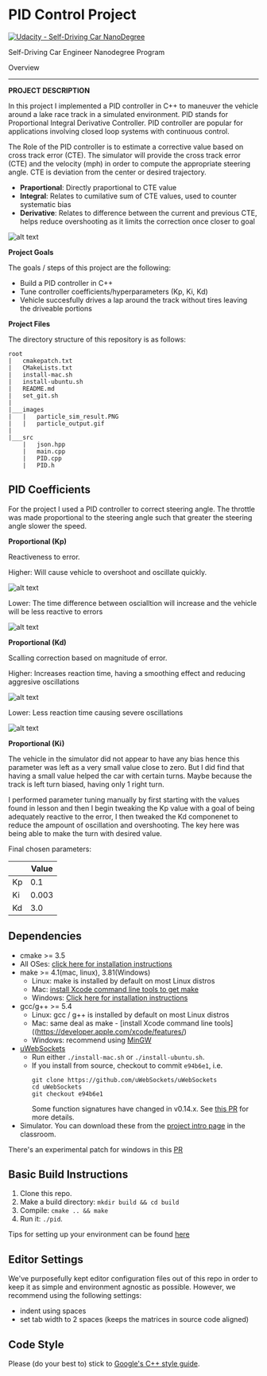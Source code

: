 # PID Control Project

[![Udacity - Self-Driving Car NanoDegree](https://s3.amazonaws.com/udacity-sdc/github/shield-carnd.svg)](http://www.udacity.com/drive)

Self-Driving Car Engineer Nanodegree Program

Overview

---

[//]: # (Image References)

[video]: ./results/result_video.gif "Video showing loop around track"
[video_low_kp]: ./results/low_Kp.gif "Video with low Kp"
[video_high_kp]: ./results/High_Kp.gif "Video with high Kp"
[Video_low_kd]: ./results/low_Kd.gif "Video with low Kd"
[Video_high_kd]: ./results/high_kd_2.gif "Video with high Kd"

**PROJECT DESCRIPTION**

In this project I implemented a PID controller in C++ to maneuver the vehicle around a lake race track in a simulated environment. PID stands for Proportional Integral Derivative Controller. PID controller are popular for applications involving closed loop systems with continuous control. 

The Role of the PID controller is to estimate a corrective value based on cross track error (CTE). The simulator will provide the cross track error (CTE) and the velocity (mph) in order to compute the appropriate steering angle. CTE is deviation from the center or desired trajectory. 

- **Praportional**: Directly praportional to CTE value
- **Integral**: Relates to cumilative sum of CTE values, used to counter systematic bias
- **Derivative**: Relates to difference between the current and previous CTE, helps reduce overshooting as it limits the correction once closer to goal

![alt text][video]

**Project Goals**

The goals / steps of this project are the following:
- Build a PID controller in C++
- Tune controller coefficients/hyperparameters (Kp, Ki, Kd)
- Vehicle succesfully drives a lap around the track without tires leaving the driveable portions

**Project Files**

The directory structure of this repository is as follows:

```
root
|   cmakepatch.txt
|   CMakeLists.txt
|   install-mac.sh
|   install-ubuntu.sh
|   README.md
|   set_git.sh
|
|___images
|   |   particle_sim_result.PNG
|   |   particle_output.gif
|
|___src
    |   json.hpp
    |   main.cpp
    |   PID.cpp
    |   PID.h

```

## PID Coefficients

For the project I used a PID controller to correct steering angle. The throttle was made proportional to the steering angle such that greater the steering angle slower the speed. 

**Proportional (Kp)**

Reactiveness to error.

Higher: Will cause vehicle to overshoot and oscillate quickly.

![alt text][video_high_kp]

Lower: The time difference between oscialltion will increase and the vehicle will be less reactive to errors  

![alt text][video_low_kp]

**Proportional (Kd)**

Scalling correction based on magnitude of error.

Higher: Increases reaction time, having a smoothing effect and reducing aggresive oscillations

![alt text][video_high_kd]

Lower: Less reaction time causing severe oscillations

![alt text][Video_low_kd]

**Proportional (Ki)**

The vehicle in the simulator did not appear to have any bias hence this parameter was left as a very small value close to zero. But I did find that having a small value helped the car with certain turns. Maybe because the track is left turn biased, having only 1 right turn.  

I performed parameter tuning manually by first starting with the values found in lesson and then I begin tweaking the Kp value with a goal of being adequately reactive to the error, I then tweaked the Kd componenet to reduce the ampount of oscillation and overshooting. The key here was being able to make the turn with desired value. 

Final chosen parameters:

|    | Value   |
|----|---------|
| Kp | 0.1     |
| Ki | 0.003   |
| Kd | 3.0     |


## Dependencies

* cmake >= 3.5
 * All OSes: [click here for installation instructions](https://cmake.org/install/)
* make >= 4.1(mac, linux), 3.81(Windows)
  * Linux: make is installed by default on most Linux distros
  * Mac: [install Xcode command line tools to get make](https://developer.apple.com/xcode/features/)
  * Windows: [Click here for installation instructions](http://gnuwin32.sourceforge.net/packages/make.htm)
* gcc/g++ >= 5.4
  * Linux: gcc / g++ is installed by default on most Linux distros
  * Mac: same deal as make - [install Xcode command line tools]((https://developer.apple.com/xcode/features/)
  * Windows: recommend using [MinGW](http://www.mingw.org/)
* [uWebSockets](https://github.com/uWebSockets/uWebSockets)
  * Run either `./install-mac.sh` or `./install-ubuntu.sh`.
  * If you install from source, checkout to commit `e94b6e1`, i.e.
    ```
    git clone https://github.com/uWebSockets/uWebSockets 
    cd uWebSockets
    git checkout e94b6e1
    ```
    Some function signatures have changed in v0.14.x. See [this PR](https://github.com/udacity/CarND-MPC-Project/pull/3) for more details.
* Simulator. You can download these from the [project intro page](https://github.com/udacity/self-driving-car-sim/releases) in the classroom.

There's an experimental patch for windows in this [PR](https://github.com/udacity/CarND-PID-Control-Project/pull/3)

## Basic Build Instructions

1. Clone this repo.
2. Make a build directory: `mkdir build && cd build`
3. Compile: `cmake .. && make`
4. Run it: `./pid`. 

Tips for setting up your environment can be found [here](https://classroom.udacity.com/nanodegrees/nd013/parts/40f38239-66b6-46ec-ae68-03afd8a601c8/modules/0949fca6-b379-42af-a919-ee50aa304e6a/lessons/f758c44c-5e40-4e01-93b5-1a82aa4e044f/concepts/23d376c7-0195-4276-bdf0-e02f1f3c665d)

## Editor Settings

We've purposefully kept editor configuration files out of this repo in order to
keep it as simple and environment agnostic as possible. However, we recommend
using the following settings:

* indent using spaces
* set tab width to 2 spaces (keeps the matrices in source code aligned)

## Code Style

Please (do your best to) stick to [Google's C++ style guide](https://google.github.io/styleguide/cppguide.html).

